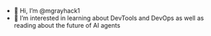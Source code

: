- 👋 Hi, I’m @mgrayhack1
- 👀 I’m interested in learning about DevTools and DevOps as well as reading about the future of AI agents 

<!---
mgrayhack1/mgrayhack1 is a ✨ special ✨ repository because its `README.md` (this file) appears on your GitHub profile.
You can click the Preview link to take a look at your changes.
--->
